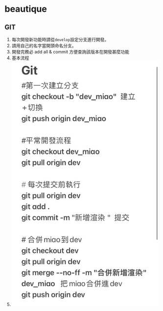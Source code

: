 # beautique

## GIT

1. 每次開發新功能時請從`develop`設定分支進行開發。
2. 請用自己的名字當開頭命名分支。
3. 開發完務必 add all & commit 方便查詢該版本在開發甚麼功能
4. 基本流程
5. ![git 基本流程](/Client/data/readmdImg/S__28975155.jpg)
